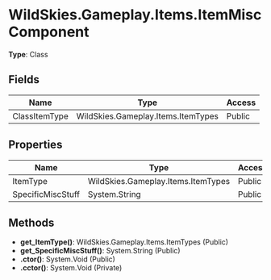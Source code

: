 ﻿# WildSkies.Gameplay.Items.ItemMiscComponent

**Type**: Class

## Fields

| Name | Type | Access |
|------|------|--------|
| ClassItemType | WildSkies.Gameplay.Items.ItemTypes | Public |

## Properties

| Name | Type | Access |
|------|------|--------|
| ItemType | WildSkies.Gameplay.Items.ItemTypes | Public |
| SpecificMiscStuff | System.String | Public |

## Methods

- **get_ItemType()**: WildSkies.Gameplay.Items.ItemTypes (Public)
- **get_SpecificMiscStuff()**: System.String (Public)
- **.ctor()**: System.Void (Public)
- **.cctor()**: System.Void (Private)

